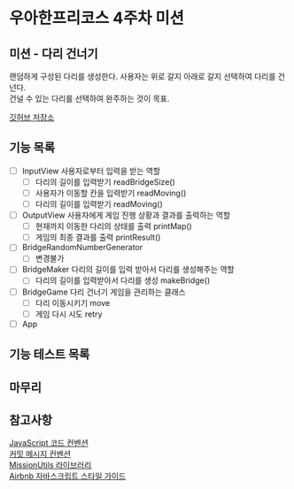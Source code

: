 # 우아한프리코스 4주차 미션

## 미션 - 다리 건너기

랜덤하게 구성된 다리를 생성한다. 사용자는 위로 갈지 아래로 갈지 선택하여 다리를 건넌다.  
건널 수 있는 다리를 선택하여 완주하는 것이 목표.

[깃허브 저장소](https://github.com/dragonfruitlemonade/javascript-bridge)

## 기능 목록
* [ ] InputView 사용자로부터 입력을 받는 역할
    * [ ] 다리의 길이를 입력받기 readBridgeSize()
    * [ ] 사용자가 이동할 칸을 입력받기 readMoving()
    * [ ] 다리의 길이를 입력받기 readMoving()
* [ ] OutputView 사용자에게 게임 진행 상황과 결과를 출력하는 역할
    * [ ] 현재까지 이동한 다리의 상태를 출력 printMap()
    * [ ] 게임의 최종 결과를 출력 printResult()
* [ ] BridgeRandomNumberGenerator
    * [ ] 변경불가
* [ ] BridgeMaker 다리의 길이를 입력 받아서 다리를 생성해주는 역할
    * [ ] 다리의 길이를 입력받아서 다리를 생성 makeBridge()
* [ ] BridgeGame 다리 건너기 게임을 관리하는 클래스
    * [ ] 다리 이동시키기 move
    * [ ] 게임 다시 시도 retry
* [ ] App

## 기능 테스트 목록

## 마무리

## 참고사항
[JavaScript 코드 컨벤션](https://github.com/woowacourse/woowacourse-docs/tree/main/styleguide/javascript)  
[커밋 메시지 컨벤션](https://gist.github.com/stephenparish/9941e89d80e2bc58a153)  
[MissionUtils 라이브러리](https://github.com/woowacourse-projects/javascript-mission-utils#mission-utils)  
[Airbnb 자바스크립트 스타일 가이드](https://github.com/airbnb/javascript)
